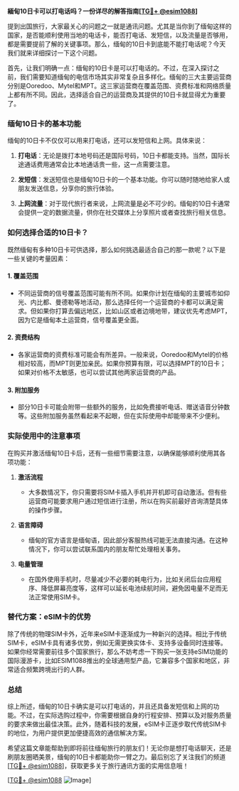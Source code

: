 **緬甸10日卡可以打电话吗？一份详尽的解答指南[[TG💪+ @esim1088](https://t.me/s/esim1088)]**

提到出国旅行，大家最关心的问题之一就是通讯问题。尤其是当你到了缅甸这样的国家，是否能顺利使用当地的电话卡，能否打电话、发短信，以及流量是否够用，都是需要提前了解的关键事项。那么，缅甸的10日卡到底能不能打电话呢？今天我们就来详细探讨一下这个问题。

首先，让我们明确一点：缅甸的10日卡是可以打电话的。不过，在深入探讨之前，我们需要知道缅甸的电信市场其实非常复杂且多样化。缅甸的三大主要运营商分别是Ooredoo、Mytel和MPT。这三家运营商在覆盖范围、资费标准和网络质量上都有所不同。因此，选择适合自己的运营商及其提供的10日卡就显得尤为重要了。

### 缅甸10日卡的基本功能

缅甸的10日卡不仅仅可以用来打电话，还可以发短信和上网。具体来说：

1. **打电话**：无论是拨打本地号码还是国际号码，10日卡都能支持。当然，国际长途通话费用通常会比本地通话贵一些，这一点需要注意。
   
2. **发短信**：发送短信也是缅甸10日卡的一个基本功能。你可以随时随地给家人或朋友发送信息，分享你的旅行体验。

3. **上网流量**：对于现代旅行者来说，上网流量是必不可少的。缅甸的10日卡通常会提供一定的数据流量，供你在社交媒体上分享照片或者查找旅行相关信息。

### 如何选择合适的10日卡？

既然缅甸有多种10日卡可供选择，那么如何挑选最适合自己的那一款呢？以下是一些关键的考量因素：

#### 1. **覆盖范围**
   - 不同运营商的信号覆盖范围可能有所不同。如果你计划在缅甸的主要城市如仰光、内比都、曼德勒等地活动，那么选择任何一个运营商的卡都可以满足需求。但如果你打算去偏远地区，比如山区或者边境地带，建议优先考虑MPT，因为它是缅甸本土运营商，信号覆盖更全面。

#### 2. **资费结构**
   - 各家运营商的资费标准可能会有所差异。一般来说，Ooredoo和Mytel的价格相对较高，而MPT则更加亲民。如果你预算有限，可以选择MPT的10日卡；如果对价格不太敏感，也可以尝试其他两家运营商的产品。

#### 3. **附加服务**
   - 部分10日卡可能会附带一些额外的服务，比如免费接听电话、赠送语音分钟数等。这些附加服务虽然看起来不起眼，但在实际使用中却能带来不少便利。

### 实际使用中的注意事项

在购买并激活缅甸10日卡后，还有一些细节需要注意，以确保能够顺利使用其各项功能：

1. **激活流程**
   - 大多数情况下，你只需要将SIM卡插入手机并开机即可自动激活。但有些运营商可能要求用户通过短信进行注册，所以在购买前最好咨询清楚具体的操作步骤。

2. **语言障碍**
   - 缅甸的官方语言是缅甸语，因此部分客服热线可能无法直接沟通。在这种情况下，你可以尝试联系国内的朋友帮忙处理相关事务。

3. **电量管理**
   - 在国外使用手机时，尽量减少不必要的耗电行为，比如关闭后台应用程序、降低屏幕亮度等，这样可以延长电池续航时间，避免因电量不足而无法正常使用SIM卡。

### 替代方案：eSIM卡的优势

除了传统的物理SIM卡外，近年来eSIM卡逐渐成为一种新兴的选择。相比于传统SIM卡，eSIM卡具有诸多优势，例如无需更换实体卡、支持多设备同时连接等。如果你经常需要前往多个国家旅行，那么不妨考虑一下购买一张支持eSIM功能的国际漫游卡，比如ESIM1088推出的全球通用型产品，它兼容多个国家和地区，非常适合频繁跨境出行的人群。

### 总结

综上所述，缅甸的10日卡确实是可以打电话的，并且还具备发短信和上网的功能。不过，在实际选购过程中，你需要根据自身的行程安排、预算以及对服务质量的要求来做出最佳决策。此外，随着科技的发展，eSIM卡正逐步取代传统SIM卡的地位，为用户提供更加便捷高效的通信解决方案。

希望这篇文章能帮助到即将前往缅甸旅行的朋友们！无论你是想打电话聊天，还是刷朋友圈晒美景，缅甸的10日卡都能助你一臂之力。最后别忘了关注我们的频道[[TG💪+ @esim1088](https://t.me/s/esim1088)]，获取更多关于旅行通讯方面的实用信息哦！

[[TG💪+ @esim1088](https://t.me/s/esim1088) ![Image](https://i.postimg.cc/4NQfJmqS/Snipaste-2025-05-13-00-14-12.png)]